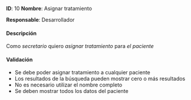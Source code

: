 **ID**: 10
**Nombre**: Asignar tratamiento

**Responsable**: Desarrollador

#### Descripción

Como *secretario* quiero *asignar tratamiento* para *el paciente*

#### Validación

* Se debe poder asignar tratamiento a cualquier paciente
* Los resultados de la búsqueda pueden mostrar cero o más resultados
* No es necesario utilizar el nombre completo
* Se deben mostrar todos los datos del paciente
